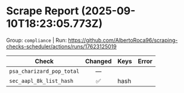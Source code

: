 # Scrape Report (2025-09-10T18:23:05.773Z)

Group: `compliance`  |  Run: https://github.com/AlbertoRoca96/scraping-checks-scheduler/actions/runs/17623125019

| Check | Changed | Keys | Error |
|---|:---:|:--|:--|
| `psa_charizard_pop_total` | — |  |  |
| `sec_aapl_8k_list_hash` | ✅ | hash |  |
